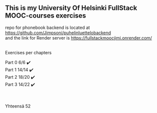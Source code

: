## This is my University Of Helsinki FullStack MOOC-courses exercises

repo for phonebook backend is located at https://github.com/Jimpsoni/puhelinluettelobackend <br>
and the link for Render server is https://fullstackmoocjimi.onrender.com/ <br><br>

Exercises per chapters

Part 0   6/6 ✔️ <br>
Part 1   14/14 ✔️ <br>
Part 2   18/20 ✔️ <br>
Part 3   14/22 ✔️ <br><br><br>


Yhteensä 52


